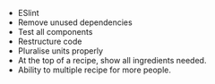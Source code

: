 - ESlint
- Remove unused dependencies
- Test all components
- Restructure code
- Pluralise units properly
- At the top of a recipe, show all ingredients needed.
- Ability to multiple recipe for more people.
